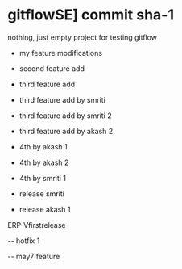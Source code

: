 # gitflowSE] commit sha-1
nothing, just empty project for testing gitflow

- my feature modifications

- second feature add

- third feature add

- third feature add by smriti


- third feature add by smriti 2

- third feature add by akash 2

- 4th by akash 1

- 4th by akash 2

- 4th by smriti 1


- release smriti

- release akash 1

ERP-Vfirstrelease

-- hotfix 1

-- may7 feature
